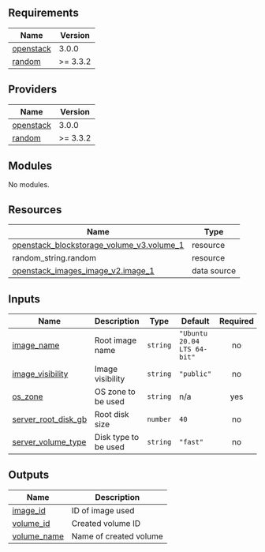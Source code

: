 <!-- BEGIN_TF_DOCS -->
## Requirements

| Name | Version |
|------|---------|
| <a name="requirement_openstack"></a> [openstack](#requirement\_openstack) | 3.0.0 |
| <a name="requirement_random"></a> [random](#requirement\_random) | >= 3.3.2 |

## Providers

| Name | Version |
|------|---------|
| <a name="provider_openstack"></a> [openstack](#provider\_openstack) | 3.0.0 |
| <a name="provider_random"></a> [random](#provider\_random) | >= 3.3.2 |

## Modules

No modules.

## Resources

| Name | Type |
|------|------|
| [openstack_blockstorage_volume_v3.volume_1](https://registry.terraform.io/providers/terraform-provider-openstack/openstack/3.0.0/docs/resources/blockstorage_volume_v3) | resource |
| random_string.random | resource |
| [openstack_images_image_v2.image_1](https://registry.terraform.io/providers/terraform-provider-openstack/openstack/3.0.0/docs/data-sources/images_image_v2) | data source |

## Inputs

| Name | Description | Type | Default | Required |
|------|-------------|------|---------|:--------:|
| <a name="input_image_name"></a> [image\_name](#input\_image\_name) | Root image name | `string` | `"Ubuntu 20.04 LTS 64-bit"` | no |
| <a name="input_image_visibility"></a> [image\_visibility](#input\_image\_visibility) | Image visibility | `string` | `"public"` | no |
| <a name="input_os_zone"></a> [os\_zone](#input\_os\_zone) | OS zone to be used | `string` | n/a | yes |
| <a name="input_server_root_disk_gb"></a> [server\_root\_disk\_gb](#input\_server\_root\_disk\_gb) | Root disk size | `number` | `40` | no |
| <a name="input_server_volume_type"></a> [server\_volume\_type](#input\_server\_volume\_type) | Disk type to be used | `string` | `"fast"` | no |

## Outputs

| Name | Description |
|------|-------------|
| <a name="output_image_id"></a> [image\_id](#output\_image\_id) | ID of image used |
| <a name="output_volume_id"></a> [volume\_id](#output\_volume\_id) | Created volume ID |
| <a name="output_volume_name"></a> [volume\_name](#output\_volume\_name) | Name of created volume |
<!-- END_TF_DOCS -->